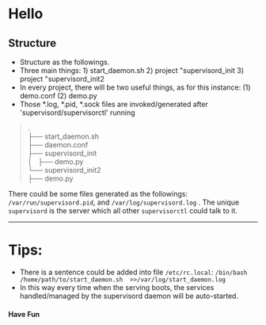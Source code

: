 Hello
=====
Structure
-----
* Structure as the followings. 
* Three main things: 1) start_daemon.sh 2) project "supervisord_init 3) project "supervisord_init2
* In every project, there will be two useful things, as for this instance: (1) demo.conf (2) demo.py
* Those *.log, *.pid, *.sock files are invoked/generated after 'supervisord/supervisorctl' running

>    
>.    
>├── start_daemon.sh    
>├── daemon.conf    
>├── supervisord_init    
>│   ├── demo.py    
>└── supervisord_init2    
>    ├── demo.py    
>    
>        


There could be some files generated as the followings:
```/var/run/supervisord.pid```, and ```/var/log/supervisord.log``` .
The unique `supervisord` is the server which all other `supervisorctl` could talk to it.

****

# Tips: #
* There is a sentence could be added into file ```/etc/rc.local```:  ```/bin/bash /home/path/to/start_daemon.sh  >>/var/log/start_daemon.log```
* In this way every time when the serving boots, the services handled/managed by the supervisord daemon will be auto-started.

#### Have Fun ####

